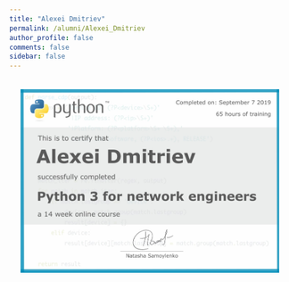 ```yaml
---
title: "Alexei Dmitriev"
permalink: /alumni/Alexei_Dmitriev
author_profile: false
comments: false
sidebar: false
---
```


<div style="padding: 20px;">
  <img src="https://raw.githubusercontent.com/pyneng/pyneng.github.io/master/alumni/Alexei_Dmitriev.png" alt="Python for network engineers">
</div>

